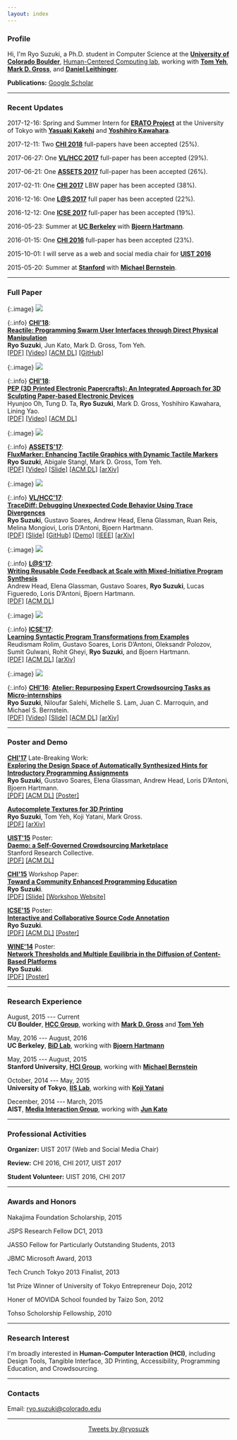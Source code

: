 ```yaml
---
layout: index
---
```


### Profile

Hi, I'm Ryo Suzuki, a Ph.D. student in Computer Science at the [**University of Colorado Boulder**](http://www.colorado.edu/cs/), [Human-Centered Computing lab](http://hcc.colorado.edu/), working with [**Tom Yeh**](http://tomyeh.info/), [**Mark D. Gross**](http://mdgross.net/), and [**Daniel Leithinger**](http://leithinger.com/).

**Publications:**
[<i class="fa fa-graduation-cap fa-fw"></i> Google Scholar](https://scholar.google.com/citations?user=klWjaQIAAAAJ)

---


### Recent Updates

2017-12-16: Spring and Summer Intern for [**ERATO Project**](http://www.jst.go.jp/erato/kawahara/projects/) at the University of Tokyo with [**Yasuaki Kakehi**](http://www.xlab.sfc.keio.ac.jp/) and [**Yoshihiro Kawahara**](http://www.akg.t.u-tokyo.ac.jp/).

2017-12-11: Two [**CHI 2018**](https://chi2018.acm.org/) full-papers have been accepted (25%).

2017-06-27: One [**VL/HCC 2017**](https://sites.google.com/site/vlhcc2017/) full-paper has been accepted (29%).

2017-06-21: One [**ASSETS 2017**](https://assets17.sigaccess.org/) full-paper has been accepted (26%).

2017-02-11: One [**CHI 2017**](https://chi2017.acm.org/) LBW paper has been accepted (38%).

2016-12-16: One [**L@S 2017**](http://learningatscale.acm.org/las2017/) full paper has been accepted (22%).

2016-12-12: One [**ICSE 2017**](http://icse2017.gatech.edu/) full-paper has been accepted (19%).

2016-05-23: Summer at [**UC Berkeley**](http://bid.berkeley.edu/) with [**Bjoern Hartmann**](http://people.eecs.berkeley.edu/~bjoern/).

2016-01-15: One [**CHI 2016**](https://chi2016.acm.org/wp/) full-paper has been accepted (23%).

<!--
2016-05-10: I and [**Niloufar**](http://stanford.edu/~niloufar/) present [**Atelier**](http://hci.stanford.edu/publications/2016/atelier/atelier_2016.pdf) at CHI'16. Here is the [**slide**](/publications/chi-2016-atelier-slide.pdf).
Our work is also featured in the [**media**](https://backchannel.com/its-not-just-robots-skilled-jobs-are-going-to-meatware-954adf770710).
-->

2015-10-01: I will serve as a web and social media chair for [**UIST 2016**](http://uist.acm.org/uist2016/)

2015-05-20: Summer at [**Stanford**](http://hci.stanford.edu/) with [**Michael Bernstein**](http://hci.stanford.edu/msb/).



---

### Full Paper

{:.image}
![](/assets/img/reactile.jpg)

{:.info}
[**CHI'18**](https://chi2018.acm.org/):
<br>
[**Reactile: Programming Swarm User Interfaces through Direct Physical Manipulation**](/publications/chi-2018-reactile.pdf)
<br>
**Ryo Suzuki**, Jun Kato, Mark D. Gross, Tom Yeh.
<br>
[[PDF]](/publications/chi-2018-reactile.pdf)
[[Video]](https://youtu.be/YT7vMJZjohU)
[[ACM DL]](https://dl.acm.org/citation.cfm?id=3173773)
[[GitHub]](https://github.com/ryosuzuki/reactile)

{:.image}
![](/assets/img/pep.png)

{:.info}
[**CHI'18**](https://chi2018.acm.org/):
<br>
[**PEP (3D Printed Electronic Papercrafts): An Integrated Approach for 3D Sculpting Paper-based Electronic Devices**](/publications/chi-2018-pep.pdf)
<br>
Hyunjoo Oh, Tung D. Ta, **Ryo Suzuki**, Mark D. Gross, Yoshihiro Kawahara, Lining Yao.
<br>
[[PDF]](/publications/chi-2018-pep.pdf)
[[Video]](https://youtu.be/DTd863suDN0)
[[ACM DL]](https://dl.acm.org/citation.cfm?id=3174015)


{:.image}
![](assets/img/fluxmarker.png)

{:.info}
[**ASSETS'17**](https://assets17.sigaccess.org/):
<br>
[**FluxMarker: Enhancing Tactile Graphics with Dynamic Tactile Markers**](/publications/assets-2017-fluxmarker.pdf)
<br>
**Ryo Suzuki**, Abigale Stangl, Mark D. Gross, Tom Yeh.
<br>
[[PDF]](/publications/assets-2017-fluxmarker.pdf)
[[Video]](https://youtu.be/VbwIZ9V6i_g)
[[Slide]](/publications/assets-2017-fluxmarker-slide.pdf)
[[ACM DL]](https://dl.acm.org/citation.cfm?id=3132548)
[[arXiv]](https://arxiv.org/abs/1708.03783)

{:.image}
![](/assets/img/tracediff.png)

{:.info}
[**VL/HCC'17**](https://sites.google.com/site/vlhcc2017/):
<br>
[**TraceDiff: Debugging Unexpected Code Behavior Using Trace Divergences**](/publications/vlhcc-2017-tracediff.pdf)
<br>
**Ryo Suzuki**, Gustavo Soares, Andrew Head, Elena Glassman, Ruan Reis, Melina Mongiovi, Loris D’Antoni, Bjoern Hartmann.
<br>
[[PDF]](/publications/vlhcc-2017-tracediff.pdf)
[[Slide]](/publications/vlhcc-2017-tracediff-slide.pdf)
[[GitHub]](https://github.com/ryosuzuki/trace-diff)
[[Demo]](https://ryosuzuki.github.io/trace-diff/)
[[IEEE]](http://ieeexplore.ieee.org/document/8103457/)
[[arXiv]](https://arxiv.org/abs/1708.03786)

{:.image}
![](https://people.eecs.berkeley.edu/~bjoern/images/paperthumbs/head-mistakebrowser-las2017.png)

{:.info}
[**L@S'17**](http://learningatscale.acm.org/las2017/):
<br>
[**Writing Reusable Code Feedback at Scale with Mixed-Initiative Program Synthesis**](/publications/las-2017-mixed.pdf)
<br>
Andrew Head, Elena Glassman, Gustavo Soares, **Ryo Suzuki**, Lucas Figueredo, Loris D’Antoni, Bjoern Hartmann.
<br>
[[PDF]](/publications/las-2017-mixed.pdf)
[[ACM DL]](http://dl.acm.org/citation.cfm?id=3051467)

{:.image}
![](/assets/img/refazer.png)

{:.info}
[**ICSE'17**](http://icse2017.gatech.edu/):
<br>
[**Learning Syntactic Program Transformations from Examples**](/publications/icse-2017-refazer.pdf)
<br>
Reudismam Rolim, Gustavo Soares, Loris D’Antoni, Oleksandr Polozov, Sumit Gulwani, Rohit Gheyi, **Ryo Suzuki**, and Bjoern Hartmann.
<br>
[[PDF]](/publications/icse-2017-refazer.pdf)
[[ACM DL]](http://dl.acm.org/citation.cfm?id=3097417)
[[arXiv]](https://arxiv.org/abs/1608.09000)


{:.image}
![](http://hci.stanford.edu/publications/2016/atelier/atelier.jpg)

{:.info}
[**CHI'16**](https://chi2016.acm.org/wp/): [**Atelier: Repurposing Expert Crowdsourcing Tasks as Micro-internships**](/publications/chi-2016-atelier.pdf)
<br>
**Ryo Suzuki**, Niloufar Salehi, Michelle S. Lam, Juan C. Marroquin, and Michael S. Bernstein.
<br>
[[PDF]](/publications/chi-2016-atelier.pdf)
[[Video]](https://youtu.be/tBojZejtFQo)
[[Slide]](/publications/chi-2016-atelier-slide.pdf)
[[ACM DL]](http://dl.acm.org/citation.cfm?id=2858121)
[[arXiv]](https://arxiv.org/abs/1602.06634)

---

### Poster and Demo

[**CHI'17**](https://chi2017.acm.org/) Late-Breaking Work: <br>
[**Exploring the Design Space of Automatically Synthesized Hints for Introductory Programming Assignments**](/publications/chi-2017-lbw.pdf)
<br>
**Ryo Suzuki**, Gustavo Soares, Elena Glassman, Andrew Head, Loris D’Antoni, Bjoern Hartmann.
<br>
[[PDF]](/publications/chi-2017-lbw.pdf)
[[ACM DL]](http://dl.acm.org/citation.cfm?id=3053187)
[[Poster]](/publications/chi-2017-lbw-poster.pdf)


[**Autocomplete Textures for 3D Printing**](https://arxiv.org/pdf/1703.05700.pdf)
<br>
**Ryo Suzuki**, Tom Yeh, Koji Yatani, Mark Gross.
<br>
[[PDF]](https://arxiv.org/pdf/1703.05700.pdf)
[[arXiv]](https://arxiv.org/abs/1703.05700)


[**UIST'15**](http://uist.acm.org/uist2015/about) Poster:
<br>
[**Daemo: a Self-Governed Crowdsourcing Marketplace**](/publications/uist-2015-daemo.pdf)
<br>
Stanford Research Collective.
<br>
[[PDF]](/publications/uist-2015-daemo.pdf)
[[ACM DL]](http://dl.acm.org/citation.cfm?id=2815739)


[**CHI'15**](http://chi2015.acm.org/) Workshop Paper:
<br>
[**Toward a Community Enhanced Programming Education**](/publications/chi-2015-workshop.pdf)
<br>
**Ryo Suzuki**.
<br>
[[PDF]](/publications/chi-2015-workshop.pdf)
[[Slide]](/publications/chi-2015-workshop-slide.pdf)
[[Workshop Website]](http://hci.tokyo/)


[**ICSE'15**](http://2015.icse-conferences.org/) Poster:
<br>
[**Interactive and Collaborative Source Code Annotation**](/publications/icse-2015-cumiki.pdf)
<br>
**Ryo Suzuki**.
<br>
[[PDF]](/publications/icse-2015-cumiki.pdf)
[[ACM DL]](http://dl.acm.org/citation.cfm?id=2819173)
[[Poster]](/publications/icse-2015-cumiki-poster.pdf)


[**WINE'14**](http://wine2014.amss.ac.cn/) Poster:
<br>
[**Network Thresholds and Multiple Equilibria in the Diffusion of Content-Based Platforms**](/publications/wine-2014-network.pdf)
<br>
**Ryo Suzuki**.
<br>
[[PDF]](/publications/wine-2014-network.pdf)
[[Poster]](/publications/wine-2014-network-poster.pdf)


---


### Research Experience

August, 2015 --- Current <br>
**CU Boulder**, [**HCC Group**](http://hcc.colorado.edu/), working with [**Mark D. Gross**](http://mdgross.net/) and [**Tom Yeh**](http://tomyeh.info/)

May, 2016 --- August, 2016 <br>
**UC Berkeley**, [**BiD Lab**](http://bid.berkeley.edu/), working with [**Bjoern Hartmann**](http://people.eecs.berkeley.edu/~bjoern/)

May, 2015 --- August, 2015 <br>
**Stanford University**, [**HCI Group**](http://hci.stanford.edu/), working with [**Michael Bernstein**](http://hci.stanford.edu/msb/)

October, 2014 --- May, 2015 <br>
**University of Tokyo**, [**IIS Lab**](http://iis-lab.org/), working with [**Koji Yatani**](http://yatani.jp/)

December, 2014 --- March, 2015 <br>
**AIST**, [**Media Interaction Group**](https://staff.aist.go.jp/m.goto/MIG/index-j.html), working with [**Jun Kato**](http://junkato.jp/)


---

### Professional Activities

**Organizer:** UIST 2017 (Web and Social Media Chair)

**Review:** CHI 2016, CHI 2017, UIST 2017

**Student Volunteer:** UIST 2016, CHI 2017


---


### Awards and Honors

Nakajima Foundation Scholarship, 2015

JSPS Research Fellow DC1, 2013

JASSO Fellow for Particularly Outstanding Students, 2013

JBMC Microsoft Award, 2013

Tech Crunch Tokyo 2013 Finalist, 2013

1st Prize Winner of University of Tokyo Entrepreneur Dojo, 2012

Honer of MOVIDA School founded by Taizo Son, 2012

Tohso Scholorship Fellowship, 2010

---

### Research Interest

I'm broadly interested in **Human-Computer Interaction (HCI)**, including Design Tools, Tangible Interface, 3D Printing, Accessibility, Programming Education, and Crowdsourcing.


---

### Contacts
Email: <a href="mailto:ryo.suzuki@colorado.edu">ryo.suzuki@colorado.edu</a>

[<i class="fa fa-twitter fa-fw"></i>](https://twitter.com/ryosuzk)
[<i class="fa fa-github-alt fa-fw"></i>](https://github.com/ryosuzuki)
[<i class="fa fa-facebook fa-fw"></i>](https://www.facebook.com/ryosuzk)
[<i class="fa fa-linkedin fa-fw"></i>](https://www.linkedin.com/in/ryosuzuki/)


---

<div style="text-align:center;">
<a class="twitter-timeline" href="https://twitter.com/ryosuzk" data-widget-id="586803163707023360" width="580" >Tweets by @ryosuzk</a>
</div>




<!--


### Contacts

Email: ryo.suzuki@colorado.edu

Twitter: [@ryosuzk](https://twitter.com/ryosuzk) , GitHub: [https://github.com/ryosuzuki](https://github.com/ryosuzuki),  LinkedIn: [https://www.linkedin.com/in/ryosuzuki](https://www.linkedin.com/in/ryosuzuki), Facebook: [ryosuzk](https://facebook.com/ryosuzk)

---

"Diffusion Process and Take-off Conditions of the Online Platform", 2013, Microeconomic Policy Workshop at University of Tokyo. [[slide](/micro-workshop.pdf)]

"Diffusion Process and Community Design", 2012, AMTW (Advanced Microeconomic Theory Workshop) at Osaka University. [[slide](/amtw-2012.pdf)]

"Educational Economics about Mechanism of the Income Gap Expansion and Human Capi   tal Investment", 2011, Social Science Research, Vol. 63, No. 1 (in Japanese). [[paper](/social-science-2011.pdf)]

"Incentive Structure on Open Source Software Community: Case Study of GitHub", 2014, Working Paper. [[paper](/working-paper.pdf)]

-->
